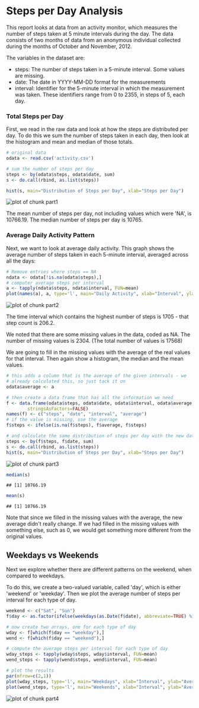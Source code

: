 Steps per Day Analysis
=============

This report looks at data from an activity monitor, which measures the number of steps taken at 5 minute intervals during the day. The data consists of two months of data from an anonymous individual collected during the months of October and November, 2012.

The variables in the dataset are:
* steps: The number of steps taken in a 5-minute interval. Some values are missing.
* date: The date in YYYY-MM-DD format for the measurements
* interval: Identifier for the 5-minute interval in which the measurement was taken. These identifiers range from 0 to 2355, in steps of 5, each day.

### Total Steps per Day
First, we read in the raw data and look at how the steps are distributed per day. To do this we sum the number of steps taken in each day, then look at the histogram and mean and median of those totals.



```r
# original data
odata <- read.csv('activity.csv')

# sum the number of steps per day
steps <- by(odata$steps, odata$date, sum)
s <- do.call(rbind, as.list(steps))

hist(s, main="Distribution of Steps per Day", xlab="Steps per Day")
```

![plot of chunk part1](figure/part1-1.png) 

The mean number of steps per day, not including values which were 'NA', is 10766.19. The median number of steps per day is 10765.

### Average Daily Activity Pattern

Next, we want to look at average daily activity. This graph shows the average number of steps taken in each 5-minute interval, averaged across all the days:


```r
# Remove entries where steps == NA
ndata <- odata[!is.na(odata$steps),]    
# computer average steps per interval
a <- tapply(ndata$steps, ndata$interval, FUN=mean)      
plot(names(a), a, type='l', main="Daily Activity", xlab="Interval", ylab="Num Steps")
```

![plot of chunk part2](figure/part2-1.png) 

The time interval which contains the highest number of steps is 1705 - that step count is 206.2.

We noted that there are some missing values in the data, coded as NA. The number of missing values is 2304. (The total number of values is 17568)

We are going to fill in the missing values with the average of the real values for that interval. Then again show a histogram, the median and the mean values.


```r
# this adds a column that is the average of the given intervals - we
# already calculated this, so just tack it on
odata$average <- a

# then create a data frame that has all the information we need
f <- data.frame(odata$steps, odata$date, odata$interval, odata$average,
        stringsAsFactors=FALSE)
names(f) <- c("steps", "date", "interval", "average")
# if the value is missing, use the average
f$steps <- ifelse(is.na(f$steps), f$average, f$steps)

# and calculate the same distribution of steps per day with the new data
steps <- by(f$steps, f$date, sum)
s <- do.call(rbind, as.list(steps))
hist(s, main="Distribution of Steps per Day", xlab="Steps per Day")
```

![plot of chunk part3](figure/part3-1.png) 

```r
median(s)
```

```
## [1] 10766.19
```

```r
mean(s)
```

```
## [1] 10766.19
```

Note that since we filled in the missing values with the average, the new average didn't really change. If we had filled in the missing values with something else, such as 0, we would get something more different from the original values. 

## Weekdays vs Weekends
Next we explore whether there are different patterns on the weekend, when compared to weekdays.

To do this, we create a two-valued variable, called 'day', which is either 'weekend' or 'weekday'. Then we plot the average number of steps per interval for each type of day.


```r
weekend <- c("Sat", "Sun")
f$day <- as.factor(ifelse(weekdays(as.Date(f$date), abbreviate=TRUE) %in% weekend, "weekend", "weekday"))

# now create two arrays, one for each type of day
wday <- f[which(f$day == "weekday"),]
wend <- f[which(f$day == "weekend"),]

# compute the average steps per interval for each type of day
wday_steps <- tapply(wday$steps, wday$interval, FUN=mean)
wend_steps <- tapply(wend$steps, wend$interval, FUN=mean)

# plot the results
par(mfrow=c(2,1))
plot(wday_steps, type='l', main="Weekdays", xlab="Interval", ylab="Average Number of Steps")
plot(wend_steps, type='l', main="Weekends", xlab="Interval", ylab="Average Number of Steps")
```

![plot of chunk part4](figure/part4-1.png) 
